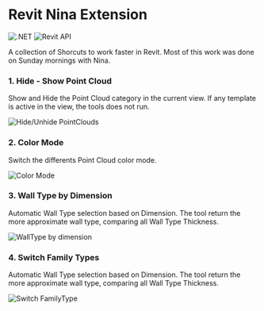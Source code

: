 # Revit Nina Extension
![.NET](https://img.shields.io/badge/.NET-4.7-green.svg)
![Revit API](https://img.shields.io/badge/RevitAPI-2020-blue.svg)

A collection of Shorcuts to work faster in Revit.
Most of this work was done on Sunday mornings with Nina.


### 1. Hide - Show Point Cloud
Show and Hide the Point Cloud category in the current view. If any template is active in the view, the tools does not run.

![Hide/Unhide PointClouds](https://github.com/franpossetto/revit-nina-extension/blob/master/Nina/Demo/Hide-Unhide.gif)


### 2. Color Mode
Switch the differents Point Cloud color mode.

![Color Mode](https://github.com/franpossetto/revit-nina-extension/blob/master/Nina/Demo/ColorMode.gif)


### 3. Wall Type by Dimension
Automatic Wall Type selection based on Dimension. The tool return the more approximate wall type, comparing all Wall Type Thickness.

![WallType by dimension](https://github.com/franpossetto/revit-nina-extension/blob/master/Nina/Demo/WallByDimension.gif)


### 4. Switch Family Types
Automatic Wall Type selection based on Dimension. The tool return the more approximate wall type, comparing all Wall Type Thickness.

![Switch FamilyType](https://github.com/franpossetto/revit-nina-extension/blob/master/Nina/Demo/Switchers.gif)
